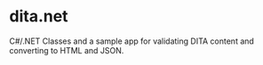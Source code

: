 # dita.net
C#/.NET Classes and a sample app for validating DITA content and converting to HTML and JSON.
